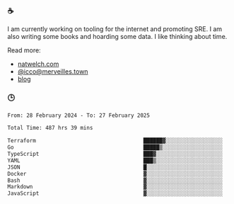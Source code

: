 ### ☕

I am currently working on tooling for the internet and promoting SRE. I am also writing some books and hoarding some data. I like thinking about time. 

Read more:

 - [natwelch.com](https://natwelch.com)
 - [@icco@merveilles.town](https://merveilles.town/@icco)
 - [blog](https://writing.natwelch.com)

### 🕒

<!--START_SECTION:waka-->

```txt
From: 28 February 2024 - To: 27 February 2025

Total Time: 487 hrs 39 mins

Terraform                                  ██████▓░░░░░░░░░░░░░░░░░░   26.42 %
Go                                         █████▒░░░░░░░░░░░░░░░░░░░   21.11 %
TypeScript                                 ███▓░░░░░░░░░░░░░░░░░░░░░   15.02 %
YAML                                       ███▒░░░░░░░░░░░░░░░░░░░░░   13.03 %
JSON                                       █░░░░░░░░░░░░░░░░░░░░░░░░   04.51 %
Docker                                     ▓░░░░░░░░░░░░░░░░░░░░░░░░   03.01 %
Bash                                       ▓░░░░░░░░░░░░░░░░░░░░░░░░   02.84 %
Markdown                                   ▓░░░░░░░░░░░░░░░░░░░░░░░░   02.26 %
JavaScript                                 ▓░░░░░░░░░░░░░░░░░░░░░░░░   02.02 %
```

<!--END_SECTION:waka-->
